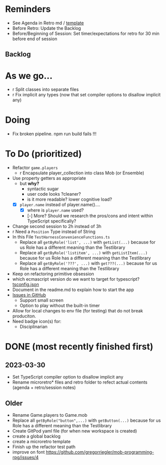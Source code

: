 # Reminders

-   See Agenda in Retro md / [template](../session-notes/session-2023-MM-DD.template.md)
-   Before Retro: Update the Backlog
-   Before/Beginning of Session: Set timer/expectations for retro for 30 min before end of session

## Backlog

# As we go...
-   r Split classes into separate files
-   r Fix implicit any types (now that set compiler options to disallow implicit any)

# Doing

-   Fix broken pipeline. npm run build fails !!!

# To Do (prioritized)

-   Refactor `game.players`
    -   r Encapsulate player_collection into class Mob (or Ensemble)
-   Use property getters as appropriate
    -   but **why?**
        -   syntactic sugar
        -   user code looks ?cleaner?
        -   is it more readable? lower cognitive load?
    -   [x] `player.name` instead of player.name()....
        -   [x] where is `player.name` used?
        -   [-] More? Should we research the pros/cons and intent within TypeScript specifically?
-   Change second session to 2h instead of 3h
-   r Need a `Position` Type instead of String
-   In this File `TestHarnessConvenienceFunctions.ts`
    -   Replace all `getByRole('list', ...)` with `getList(...)` because for us Role has a different meaning than the Testlibrary
    -   Replace all `getByRole('listitem', ...)` with `getListItem(...)` because for us Role has a different meaning than the Testlibrary
    -   Replace all `getByRole('???', ...)` with `get???(...)` because for us Role has a different meaning than the Testlibrary
-   Keep on refactoring primitive obsession
-   which ecmascript version do we want to target for typescript? [tsconfig.json](../webapp/tsconfig.json)
-   Document in the readme.md to explain how to start the app
-   [Issues in GitHub](https://github.com/gregorriegler/mob-programming-rpg/issues)
    -   Support small screen
    -   Option to play without the built-in timer
-   Allow for local changes to env file (for testing) that do not break produciton.
-   Need badge icon(s) for:
    -   Disciplinarian

# DONE (most recently finished first)

## 2023-03-30

-   Set TypeScript compiler option to disallow implicit any
-   Rename microretro\* files and retro folder to refect actual contents (agenda + retro/session notes)

## Older

-   Rename Game.players to Game.mob
-   Replace all `getByRole("button",...)` with `getButton(...)` because for us Role has a different meaning than the Testlibrary
-   Create GitPod yaml file (for when new workspace is created)
-   create a global backlog
-   create a microretro template
-   Finish up the refactor test path
-   improve on font https://github.com/gregorriegler/mob-programming-rpg/issues/4

